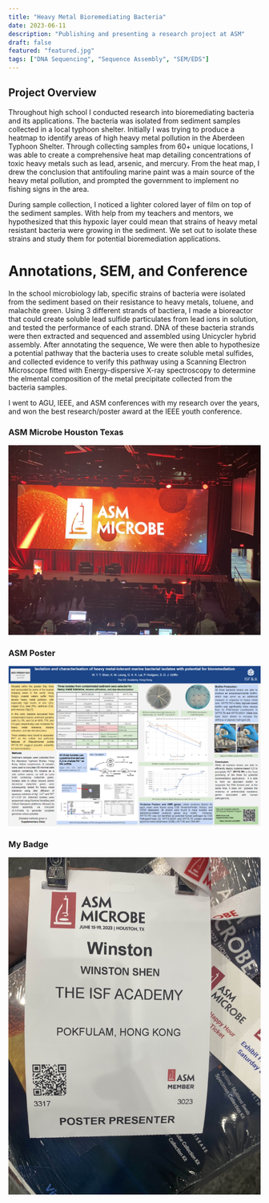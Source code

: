 ```yaml
---
title: "Heavy Metal Bioremediating Bacteria"
date: 2023-06-11
description: "Publishing and presenting a research project at ASM"
draft: false
featured: "featured.jpg"
tags: ["DNA Sequencing", "Sequence Assembly", "SEM/EDS"]
---
```


## Project Overview

Throughout high school I conducted research into bioremediating bacteria and its applications. The bacteria was isolated from sediment samples collected in a local typhoon shelter.  Initially I was trying to produce a heatmap to identify areas of high heavy metal pollution in the Aberdeen Typhoon Shelter. Through collecting samples from 60+ unique locations, I was able to create a comprehensive heat map detailing concentrations of toxic heavy metals such as lead, arsenic, and mercury. From the heat map, I drew the conclusion that antifouling marine paint was a main source of the heavy metal pollution, and prompted the government to implement no fishing signs in the area. 

During sample collection, I noticed a lighter colored layer of film on top of the sediment samples. With help from my teachers and mentors, we hypothesized that this hypoxic layer could mean that strains of heavy metal resistant bacteria were growing in the sediment. We set out to isolate these strains and study them for potential bioremediation applications.

# Annotations, SEM, and Conference

In the school microbiology lab, specific strains of bacteria were isolated from the sediment based on their resistance to heavy metals, toluene, and malachite green. Using 3 different strands of bactiera, I made a bioreactor that could create soluble lead sulfide particulates from lead ions in solution, and tested the performance of each strand. DNA of these bacteria strands were then extracted and sequenced and assembled using Unicycler hybrid assembly. After annotating the sequence, We were then able to hypothesize a potential pathway that the bacteria uses to create soluble metal sulfides, and collected evidence to verify this pathway using a Scanning Electron Microscope fitted with Energy-dispersive X-ray spectroscopy to determine the elmental composition of the metal precipitate collected from the bacteria samples.

I went to AGU, IEEE, and ASM conferences with my research over the years, and won the best research/poster award at the IEEE youth conference. 

### ASM Microbe Houston Texas

<img class="thumbnailshadow" src="featured.jpg"/>

### ASM Poster

<img class="thumbnailshadow" src="poster (2024_07_27 03_56_21 UTC).png"/>

### My Badge

<img class="thumbnailshadow" src="postercard.jpg"/>